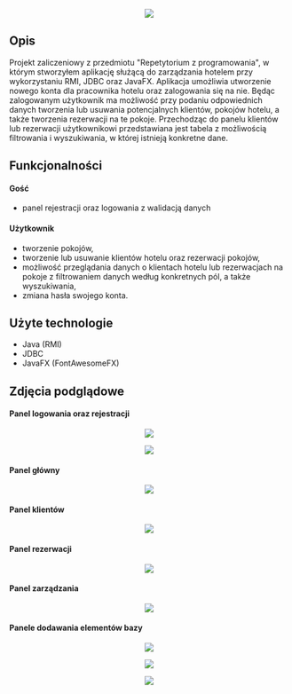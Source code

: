 <p align="center">
  <img src="https://github.com/JakubMakaruk/hotel-manager-app/blob/master/images/logo.png">
</p>

## Opis
Projekt zaliczeniowy z przedmiotu "Repetytorium z programowania", w którym stworzyłem aplikację służącą do zarządzania hotelem przy wykorzystaniu RMI, JDBC oraz JavaFX. Aplikacja umożliwia utworzenie nowego konta dla pracownika hotelu oraz zalogowania się na nie. Będąc zalogowanym użytkownik ma możliwość przy podaniu odpowiednich danych tworzenia lub usuwania potencjalnych klientów, pokojów hotelu, a także tworzenia rezerwacji na te pokoje. Przechodząc do panelu klientów lub rezerwacji użytkownikowi przedstawiana jest tabela z możliwością filtrowania i wyszukiwania, w której istnieją konkretne dane.

## Funkcjonalności
#### Gość
- panel rejestracji oraz logowania z walidacją danych
#### Użytkownik
- tworzenie pokojów,
- tworzenie lub usuwanie klientów hotelu oraz rezerwacji pokojów,
- możliwość przeglądania danych o klientach hotelu lub rezerwacjach na pokoje z filtrowaniem danych według konkretnych pól, a także wyszukiwania,
- zmiana hasła swojego konta.

## Użyte technologie
- Java (RMI)
- JDBC
- JavaFX (FontAwesomeFX)

## Zdjęcia podglądowe
#### Panel logowania oraz rejestracji
<p align="center">
  <kbd>
    <img src="https://github.com/JakubMakaruk/hotel-manager-app/blob/master/images/login.png">
  </kbd>
</p>
<p align="center">
  <kbd>
    <img src="https://github.com/JakubMakaruk/hotel-manager-app/blob/master/images/register.png">
  </kbd>
</p>

#### Panel główny
<p align="center">
  <kbd>
    <img src="https://github.com/JakubMakaruk/hotel-manager-app/blob/master/images/home.png">
  </kbd>
</p>

#### Panel klientów
<p align="center">
  <kbd>
    <img src="https://github.com/JakubMakaruk/hotel-manager-app/blob/master/images/clients.png">
  </kbd>
</p>

#### Panel rezerwacji
<p align="center">
  <kbd>
    <img src="https://github.com/JakubMakaruk/hotel-manager-app/blob/master/images/reservations.png">
  </kbd>
</p>

#### Panel zarządzania
<p align="center">
  <kbd>
    <img src="https://github.com/JakubMakaruk/hotel-manager-app/blob/master/images/management.png">
  </kbd>
</p>

#### Panele dodawania elementów bazy
<p align="center">
  <kbd>
    <img src="https://github.com/JakubMakaruk/hotel-manager-app/blob/master/images/addnewcustomer.png">
  </kbd>
</p>
<p align="center">
  <kbd>
    <img src="https://github.com/JakubMakaruk/hotel-manager-app/blob/master/images/addnewreservation.png">
  </kbd>
</p>
<p align="center">
  <kbd>
    <img src="https://github.com/JakubMakaruk/hotel-manager-app/blob/master/images/addnewroom.png">
  </kbd>
</p>
